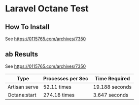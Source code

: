 # Laravel Octane Test

## How To Install

See https://0115765.com/archives/7350

## ab Results

See https://0115765.com/archives/7350

| Type          | Processes per Sec | Time Required  |
| ------------- | ----------------- | -------------- |
| Artisan serve | 52.11 times       | 19.188 seconds |
| Octane:start  | 274.18 times      | 3.647 seconds  |